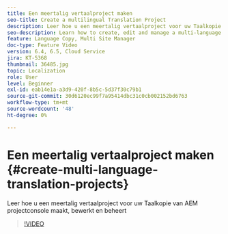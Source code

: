 ```yaml
---
title: Een meertalig vertaalproject maken
seo-title: Create a multilingual Translation Project
description: Leer hoe u een meertalig vertaalproject voor uw Taalkopie van AEM projectconsole maakt, bewerkt en beheert
seo-description: Learn how to create, edit and manage a multi-language translation project for your Language Copy from AEM's Project console
feature: Language Copy, Multi Site Manager
doc-type: Feature Video
version: 6.4, 6.5, Cloud Service
jira: KT-5368
thumbnail: 36485.jpg
topic: Localization
role: User
level: Beginner
exl-id: eab14e1a-a3d9-420f-8b5c-5d37f30c79b1
source-git-commit: 30d6120ec99f7a95414dbc31c0cb002152bd6763
workflow-type: tm+mt
source-wordcount: '48'
ht-degree: 0%

---
```


# Een meertalig vertaalproject maken {#create-multi-language-translation-projects}

Leer hoe u een meertalig vertaalproject voor uw Taalkopie van AEM projectconsole maakt, bewerkt en beheert

>[!VIDEO](https://video.tv.adobe.com/v/36485?quality=12&learn=on)

